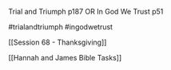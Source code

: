 Trial and Triumph p187 OR In God We Trust p51

#trialandtriumph #ingodwetrust 

[[Session 68 - Thanksgiving]]

[[Hannah and James Bible Tasks]]
 